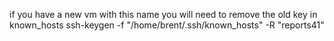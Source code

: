 if you have a new vm with this name you will need to remove the old key in known_hosts
ssh-keygen -f "/home/brent/.ssh/known_hosts" -R "reports41"
